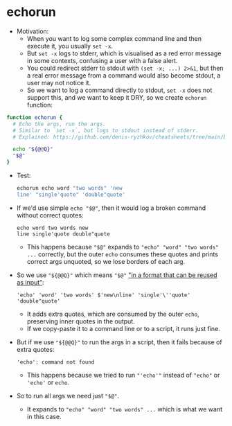 # echorun

* Motivation:
  * When you want to log some complex command line and then execute it, you usually `set -x`.
  * But `set -x` logs to stderr, which is visualised as a red error message in some contexts, confusing a user with a false alert.
  * You could redirect stderr to stdout with `(set -x; ...) 2>&1`, but then a real error message from a command would also become stdout, a user may not notice it.
  * So we want to log a command directly to stdout, `set -x` does not support this, and we want to keep it DRY, so we create `echorun` function:

```bash
function echorun {
  # Echo the args, run the args.
  # Similar to `set -x`, but logs to stdout instead of stderr.
  # Explained: https://github.com/denis-ryzhkov/cheatsheets/tree/main/bash/echorun

  echo "${@@Q}"
  "$@"
}
```

* Test:
  ```bash
  echorun echo word "two words" 'new
  line' "single'quote" 'double"quote'
  ```

* If we'd use simple `echo "$@"`, then it would log a broken command without correct quotes:
  ```
  echo word two words new
  line single'quote double"quote
  ```
  * This happens because `"$@"` expands to `"echo" "word" "two words" ...` correctly,
    but the outer `echo` consumes these quotes and prints correct args unquoted,
    so we lose borders of each arg.

* So we use `"${@@Q}"` which means `"$@"` ["in a format that can be reused as input"](https://www.gnu.org/software/bash/manual/bash.html#Shell-Parameter-Expansion):
  ```
  'echo' 'word' 'two words' $'new\nline' 'single'\''quote' 'double"quote'
  ```
  * It adds extra quotes, which are consumed by the outer `echo`,
    preserving inner quotes in the output.
  * If we copy-paste it to a command line or to a script, it runs just fine.

* But if we use `"${@@Q}"` to run the args in a script,
  then it fails because of extra quotes:
  ```
  'echo': command not found
  ```
  * This happens because we tried to run `"'echo'"` instead of `"echo"` or `'echo'` or `echo`.

* So to run all args we need just `"$@"`.
  * It expands to `"echo" "word" "two words" ...` which is what we want in this case.
